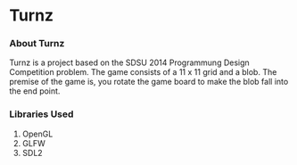 # Turnz

### About Turnz 
Turnz is a project based on the SDSU 2014 Programmung Design Competition problem.
The game consists of a  11 x 11 grid and a blob. The premise of the game is, 
you rotate the game board to make the blob fall into the end point.

### Libraries Used
1. OpenGL
2. GLFW
3. SDL2
